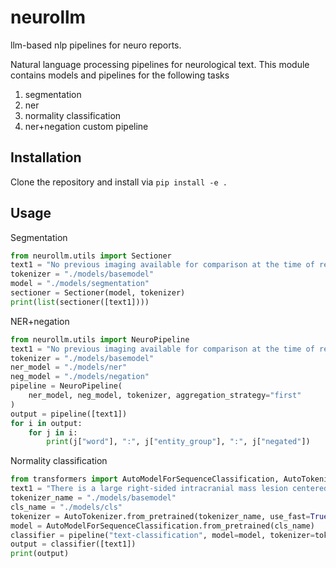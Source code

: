 # neurollm

llm-based nlp pipelines for neuro reports. 

Natural language processing pipelines for neurological text.
This module contains models and pipelines for the following tasks

1. segmentation
2. ner 
3. normality classification
4. ner+negation custom pipeline

## Installation

Clone the repository and install via
`pip install -e .`

## Usage

Segmentation
```python
from neurollm.utils import Sectioner
text1 = "No previous imaging available for comparison at the time of reporting. There is a large right-sided intracranial mass lesion centered on the right frontal lobe."
tokenizer = "./models/basemodel"
model = "./models/segmentation"
sectioner = Sectioner(model, tokenizer)
print(list(sectioner([text1])))
```

NER+negation
```python
from neurollm.utils import NeuroPipeline
text1 = "No previous imaging available for comparison at the time of reporting. There is a large right-sided intracranial mass lesion centered on the right frontal lobe."
tokenizer = "./models/basemodel"
ner_model = "./models/ner"
neg_model = "./models/negation"
pipeline = NeuroPipeline(
    ner_model, neg_model, tokenizer, aggregation_strategy="first"
)
output = pipeline([text1])
for i in output:
    for j in i:
        print(j["word"], ":", j["entity_group"], ":", j["negated"])
```

Normality classification
```python
from transformers import AutoModelForSequenceClassification, AutoTokenizer, pipeline
text1 = "There is a large right-sided intracranial mass lesion centered on the right frontal lobe."
tokenizer_name = "./models/basemodel"
cls_name = "./models/cls"
tokenizer = AutoTokenizer.from_pretrained(tokenizer_name, use_fast=True)
model = AutoModelForSequenceClassification.from_pretrained(cls_name)
classifier = pipeline("text-classification", model=model, tokenizer=tokenizer)
output = classifier([text1])
print(output)

```

